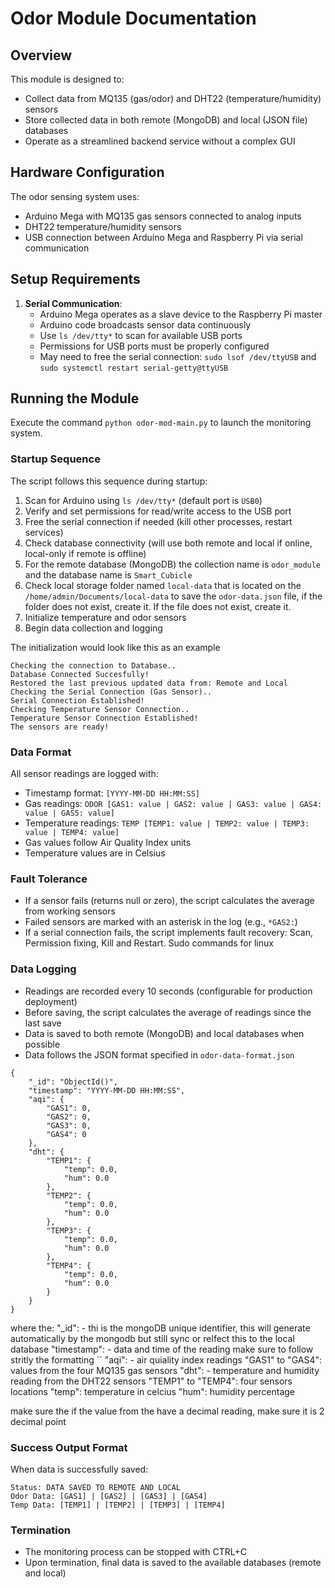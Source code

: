 # Odor Module Documentation

## Overview
This module is designed to:
- Collect data from MQ135 (gas/odor) and DHT22 (temperature/humidity) sensors
- Store collected data in both remote (MongoDB) and local (JSON file) databases
- Operate as a streamlined backend service without a complex GUI

## Hardware Configuration
The odor sensing system uses:
- Arduino Mega with MQ135 gas sensors connected to analog inputs
- DHT22 temperature/humidity sensors
- USB connection between Arduino Mega and Raspberry Pi via serial communication

## Setup Requirements
1. **Serial Communication**:
   - Arduino Mega operates as a slave device to the Raspberry Pi master
   - Arduino code broadcasts sensor data continuously
   - Use `ls /dev/tty*` to scan for available USB ports
   - Permissions for USB ports must be properly configured
   - May need to free the serial connection: `sudo lsof /dev/ttyUSB` and `sudo systemctl restart serial-getty@ttyUSB`

## Running the Module
Execute the command `python odor-mod-main.py` to launch the monitoring system.

### Startup Sequence
The script follows this sequence during startup:
1. Scan for Arduino using `ls /dev/tty*` (default port is `USB0`)
2. Verify and set permissions for read/write access to the USB port
3. Free the serial connection if needed (kill other processes, restart services)
4. Check database connectivity (will use both remote and local if online, local-only if remote is offline)
5. For the remote database (MongoDB) the collection name is `odor_module` and the database name is `Smart_Cubicle`
6. Check local storage folder named `local-data` that is located on the `/home/admin/Documents/local-data` to save the `odor-data.json` file, if the folder does not exist, create it. If the file does not exist, create it.
7. Initialize temperature and odor sensors
8. Begin data collection and logging

The initialization would look like this as an example
```
Checking the connection to Database..
Database Connected Succesfully!
Restored the last previous updated data from: Remote and Local
Checking the Serial Connection (Gas Sensor)..
Serial Connection Established!
Checking Temperature Sensor Connection..
Temperature Sensor Connection Established!
The sensors are ready!
```

### Data Format
All sensor readings are logged with:
- Timestamp format: `[YYYY-MM-DD HH:MM:SS]`
- Gas readings: `ODOR [GAS1: value | GAS2: value | GAS3: value | GAS4: value | GAS5: value]`
- Temperature readings: `TEMP [TEMP1: value | TEMP2: value | TEMP3: value | TEMP4: value]`
- Gas values follow Air Quality Index units
- Temperature values are in Celsius

### Fault Tolerance
- If a sensor fails (returns null or zero), the script calculates the average from working sensors
- Failed sensors are marked with an asterisk in the log (e.g., `*GAS2:`)
- If a serial connection fails, the script implements fault recovery: Scan, Permission fixing, Kill and Restart. Sudo commands for linux

### Data Logging
- Readings are recorded every 10 seconds (configurable for production deployment)
- Before saving, the script calculates the average of readings since the last save
- Data is saved to both remote (MongoDB) and local databases when possible
- Data follows the JSON format specified in `odor-data-format.json`

```
{
    "_id": "ObjectId()",
    "timestamp": "YYYY-MM-DD HH:MM:SS",
    "aqi": {
        "GAS1": 0,
        "GAS2": 0,
        "GAS3": 0,
        "GAS4": 0
    },
    "dht": {
        "TEMP1": {
            "temp": 0.0,
            "hum": 0.0
        },
        "TEMP2": {
            "temp": 0.0,
            "hum": 0.0
        },
        "TEMP3": {
            "temp": 0.0,
            "hum": 0.0
        },
        "TEMP4": {
            "temp": 0.0,
            "hum": 0.0
        }
    }
}
```
where the:
"_id": - thi is the mongoDB unique identifier, this will generate automatically by the mongodb but still sync or relfect this to the local database
"timestamp": - data and time of the reading make sure to follow stritly the formatting ``
"aqi": - air quiality index readings
"GAS1" to "GAS4": values from the four MQ135 gas sensors
"dht": - temperature and humidity reading from the DHT22 sensors
"TEMP1" to "TEMP4": four sensors locations
"temp": temperature in celcius
"hum": humidity percentage

make sure the if the value from the have a decimal reading, make sure it is 2 decimal point


### Success Output Format
When data is successfully saved:
```
Status: DATA SAVED TO REMOTE AND LOCAL
Odor Data: [GAS1] | [GAS2] | [GAS3] | [GAS4]
Temp Data: [TEMP1] | [TEMP2] | [TEMP3] | [TEMP4]
```

### Termination
- The monitoring process can be stopped with CTRL+C
- Upon termination, final data is saved to the available databases (remote and local)
